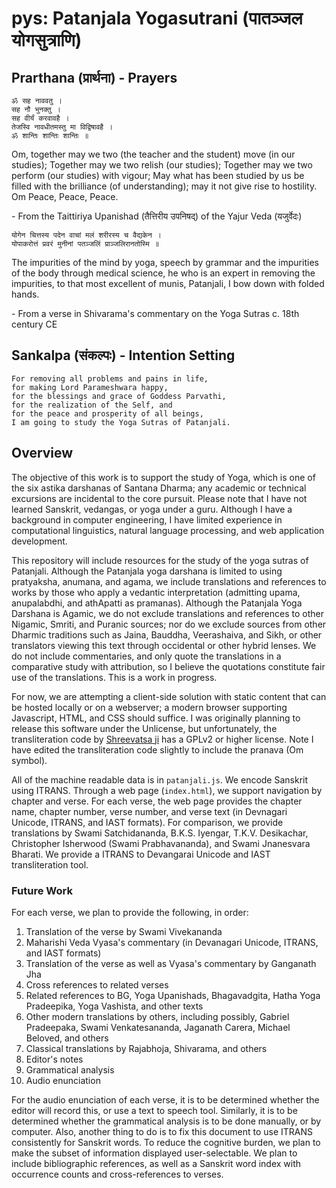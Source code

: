 # pys: Patanjala Yogasutrani (पातञ्जल योगसुत्राणि)

## Prarthana (प्रार्थना) - Prayers 

```
ॐ सह नाववतु ।
सह नौ भुनक्तु ।
सह वीर्यं करवावहै ।
तेजस्वि नावधीतमस्तु मा विद्विषावहै ।
ॐ शान्तिः शान्तिः शान्तिः ॥
```

Om, together may we two (the teacher and the student) move (in our studies);
Together may we two relish (our studies);
Together may we two perform (our studies) with vigour;
May what has been studied by us be filled with the brilliance (of understanding); may it not give rise to hostility.
Om Peace, Peace, Peace.

\- From the Taittiriya Upanishad (तैत्तिरीय उपनिषद्) of the Yajur Veda (यजुर्वेदः)

```
योगेन चित्तस्य पदेन वाचां मलं शरीरस्य च वैद्यकेन । 
योपाकरोत्तं प्रवरं मुनीनां पतञ्जलिं प्राञ्जलिरानतोस्मि ॥
```

The impurities of the mind by yoga, speech by grammar and the impurities of the body through medical science,
he who is an expert in removing the impurities, to that most excellent of munis, Patanjali, I bow down with folded hands.

\- From a verse in Shivarama's commentary on the Yoga Sutras c. 18th century CE 

## Sankalpa (संकल्पः) - Intention Setting 

```
For removing all problems and pains in life,
for making Lord Parameshwara happy,
for the blessings and grace of Goddess Parvathi,
for the realization of the Self, and
for the peace and prosperity of all beings,
I am going to study the Yoga Sutras of Patanjali.
```

## Overview 

The objective of this work is to support the study of Yoga, which is one of the six astika darshanas of Santana Dharma; any academic or technical excursions are incidental to the core pursuit. Please note that I have not learned Sanskrit, vedangas, or yoga under a guru. Although I have a background in computer engineering, I have limited experience in computational linguistics, natural language processing, and web application development.

This repository will include resources for the study of the yoga sutras of Patanjali. Although the Patanjala yoga darshana is limited to using pratyaksha, anumana, and agama, we include translations and references to works by those who apply a vedantic interpretation (admitting upama, anupalabdhi, and athApatti as pramanas). Although the Patanjala Yoga Darshana is Agamic, we do not exclude translations and references to other Nigamic, Smriti, and Puranic sources; nor do we exclude sources from other Dharmic traditions such as Jaina, Bauddha, Veerashaiva, and Sikh, or other translators viewing this text through occidental or other hybrid lenses. We do not include commentaries, and only quote the translations in a comparative study with attribution, so I believe the quotations constitute fair use of the translations. This is a work in progress.

For now, we are attempting a client-side solution with static content that can be hosted locally or on a webserver; a modern browser supporting Javascript, HTML, and CSS should suffice. I was originally planning to release this software under the Unlicense, but unfortunately, the transliteration code by [Shreevatsa ji](http://shreevatsa.appspot.com/sanskrit/transliterate.html) has a GPLv2 or higher license. Note I have edited the transliteration code slightly to include the pranava (Om symbol).

All of the machine readable data is in `patanjali.js`. We encode Sanskrit using ITRANS. Through a web page (`index.html`), we support navigation by chapter and verse. For each verse, the web page provides the chapter name, chapter number, verse number, and verse text (in Devnagari Unicode, ITRANS, and IAST formats). For comparison, we provide translations by Swami Satchidananda, B.K.S. Iyengar, T.K.V. Desikachar, Christopher Isherwood (Swami Prabhavananda), and Swami Jnanesvara Bharati. We provide a ITRANS to Devangarai Unicode and IAST transliteration tool.

### Future Work
For each verse, we plan to provide the following, in order: 
  1. Translation of the verse by Swami Vivekananda
  2. Maharishi Veda Vyasa's commentary (in Devanagari Unicode, ITRANS, and IAST formats)
  3. Translation of the verse as well as Vyasa's commentary by Ganganath Jha
  4. Cross references to related verses
  5. Related references to BG, Yoga Upanishads, Bhagavadgita, Hatha Yoga Pradeepika, Yoga Vashista, and other texts
  6. Other modern translations by others, including possibly, Gabriel Pradeepaka, Swami Venkatesananda, Jaganath Carera, Michael Beloved, and others
  7. Classical translations by Rajabhoja, Shivarama, and others
  8. Editor's notes
  9. Grammatical analysis
  10. Audio enunciation

For the audio enunciation of each verse, it is to be determined whether the editor will record this, or use a text to speech tool. Similarly, it is to be determined whether the grammatical analysis is to be done manually, or by computer. Also, another thing to do is to fix this document to use ITRANS consistently for Sanskrit words. To reduce the cognitive burden, we plan to make the subset of information displayed user-selectable. We plan to include bibliographic references, as well as a Sanskrit word index with occurrence counts and cross-references to verses. 
